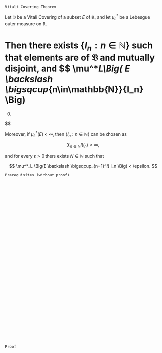 ```
Vitali Covering Theorem
```

Let $\mathfrak{V}$ be a Vitali Covering of a subset $E$ of $\mathbb{R}$, and let $\mu^*_L$ be a Lebesgue outer measure on $\mathbb{R}$.

Then there exists $\{I_n : n\in \mathbb{N} \}$ such that elements are of $\mathfrak{V}$ and mutually disjoint, and
$$
\mu^*_L\Big( E \backslash \bigsqcup_{n\in\mathbb{N}}{I_n} \Big)
=
0.
$$

Moreover, if $\mu^*_L(E)<\infty$, then $\{I_n : n\in \mathbb{N} \}$ can be chosen as 

$$
\sum_{n\in\mathbb{N}} l(I_n) < \infty,
$$

and for every $\epsilon > 0$ there exists $N \in \mathbb{N}$ such that

$$
\mu^*_L \Big(E \backslash \bigsqcup_{n=1}^N I_n \Big) < \epsilon.
$$

```
Prerequisites (without proof)
```


<br>
<br>
<br>
<br>
<br>
<br>
<br>
<br>
<br>
<br>
<br>
<br>
<br>
<br>
<br>
<br>
<br>
<br>
<br>
<br>
<br>
<br>
<br>
<br>
<br>
<br>
<br>
<br>
<br>
<br>


```
Proof
```
